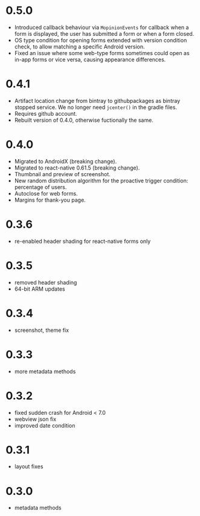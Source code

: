 # 0.5.0
- Introduced callback behaviour via `MopinionEvents` for callback when a form is displayed, the user has submitted a form or when a form closed.
- OS type condition for opening forms extended with version condition check, to allow matching a specific Android version.
- Fixed an issue where some web-type forms sometimes could open as in-app forms or vice versa, causing appearance differences.

# 0.4.1
- Artifact location change from bintray to githubpackages as bintray stopped service. We no longer need `jcenter()` in the gradle files.
- Requires github account.
- Rebuilt version of 0.4.0, otherwise fuctionally the same.

# 0.4.0
- Migrated to AndroidX (breaking change).
- Migrated to react-native 0.61.5 (breaking change). 
- Thumbnail and preview of screenshot.
- New random distribution algorithm for the proactive trigger condition: percentage of users.
- Autoclose for web forms.
- Margins for thank-you page.

# 0.3.6
- re-enabled header shading for react-native forms only

# 0.3.5
- removed header shading
- 64-bit ARM updates

# 0.3.4
- screenshot, theme fix

# 0.3.3
- more metadata methods

# 0.3.2
- fixed sudden crash for Android < 7.0
- webview json fix
- improved date condition

# 0.3.1
- layout fixes

# 0.3.0
- metadata methods
